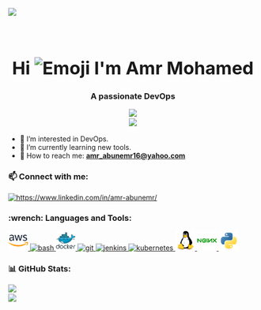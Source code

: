 [![](https://visitcount.itsvg.in/api?id=amrabunemr98&icon=7&color=0)](https://visitcount.itsvg.in)




<div align="center">
  <br>
  <h1 style="font-weight: bold; font-size: 36px;">Hi <img src="https://github.com/amrabunemr98/amrabunemr98/assets/128842547/5a111529-dd38-4175-9ac6-a749b715150f" alt="Emoji" width="30" height="30"> I'm Amr Mohamed</h1>
</div>







<h3 align="center">A passionate DevOps</h3>

<div align="center">
<img src="https://github.com/amrabunemr98/amrabunemr98/assets/128842547/a4385408-a892-4c68-a062-d8f2b86a6178">
</div>

<div align="center">
<img src="https://github.com/amrabunemr98/amrabunemr98/assets/128842547/98b8e6eb-e1fa-4004-b423-58791883f5b1">
</div>










- 👀 I’m interested in DevOps.
- 🌱 I’m currently learning new tools.
- 📧 How to reach me:  **amr_abunemr16@yahoo.com**

<h3 align="left">📫 Connect with me:</h3>
<p align="left">
<a href="https://linkedin.com/in/https://www.linkedin.com/in/amr-abunemr/" target="blank"><img align="center" src="https://raw.githubusercontent.com/rahuldkjain/github-profile-readme-generator/master/src/images/icons/Social/linked-in-alt.svg" alt="https://www.linkedin.com/in/amr-abunemr/" height="30" width="40" /></a>
</p>


<h3 align="left">:wrench: Languages and Tools:</h3>
<p align="left"> <a href="https://aws.amazon.com" target="_blank" rel="noreferrer"> <img src="https://raw.githubusercontent.com/devicons/devicon/master/icons/amazonwebservices/amazonwebservices-original-wordmark.svg" alt="aws" width="40" height="40"/> </a> <a href="https://www.gnu.org/software/bash/" target="_blank" rel="noreferrer"> <img src="https://www.vectorlogo.zone/logos/gnu_bash/gnu_bash-icon.svg" alt="bash" width="40" height="40"/> </a> <a href="https://www.docker.com/" target="_blank" rel="noreferrer"> <img src="https://raw.githubusercontent.com/devicons/devicon/master/icons/docker/docker-original-wordmark.svg" alt="docker" width="40" height="40"/> </a> <a href="https://git-scm.com/" target="_blank" rel="noreferrer"> <img src="https://www.vectorlogo.zone/logos/git-scm/git-scm-icon.svg" alt="git" width="40" height="40"/> </a> <a href="https://www.jenkins.io" target="_blank" rel="noreferrer"> <img src="https://www.vectorlogo.zone/logos/jenkins/jenkins-icon.svg" alt="jenkins" width="40" height="40"/> </a> <a href="https://kubernetes.io" target="_blank" rel="noreferrer"> <img src="https://www.vectorlogo.zone/logos/kubernetes/kubernetes-icon.svg" alt="kubernetes" width="40" height="40"/> </a> <a href="https://www.linux.org/" target="_blank" rel="noreferrer"> <img src="https://raw.githubusercontent.com/devicons/devicon/master/icons/linux/linux-original.svg" alt="linux" width="40" height="40"/> </a> <a href="https://www.nginx.com" target="_blank" rel="noreferrer"> <img src="https://raw.githubusercontent.com/devicons/devicon/master/icons/nginx/nginx-original.svg" alt="nginx" width="40" height="40"/> </a> <a href="https://www.python.org" target="_blank" rel="noreferrer"> <img src="https://raw.githubusercontent.com/devicons/devicon/master/icons/python/python-original.svg" alt="python" width="40" height="40"/> </a> </p>


### 📊 GitHub Stats:
![](https://github-readme-stats.vercel.app/api?username=amrabunemr98&theme=blue&hide_border=false&include_all_commits=true&count_private=false)<br/>
![](https://github-readme-stats.vercel.app/api/top-langs/?username=amrabunemr98&theme=whit&hide_border=false&include_all_commits=true&count_private=false&layout=compact)


